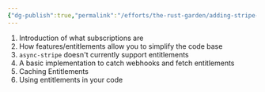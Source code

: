 ```yaml
---
{"dg-publish":true,"permalink":"/efforts/the-rust-garden/adding-stripe-subscriptions-to-rust-axum/","tags":["rust","axum","stripe","payment"],"updated":"2024-11-30T09:16:22.023-08:00"}
---
```


1. Introduction of what subscriptions are
2. How features/entitlements allow you to simplify the code base
3. `async-stripe` doesn't currently support entitlements
4. A basic implementation to catch webhooks and fetch entitlements
5. Caching Entitlements
6. Using entitlements in your code